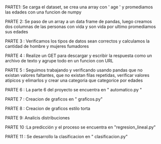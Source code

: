 PARTE1: Se carga el dataset, se crea una array con ' age ' y promediamos las edades con una funcion de numpy

PARTE 2: Se paso de un array a un data frame de pandas, luego creamos dos columnas de las personas con vida y son vida por ultimo promediamos sus edades

PARTE 3 : Verificamos los tipos de datos sean correctos y calculamos la cantidad de hombre y mujeres fumadores

PARTE 4 : Realize un GET para descargar y escribir la respuesta como un archivo de texto y agrupe todo en un funcion con URL

PARTE 5 : Seguimos trabajando y verificando usando pandas que no existan valores faltantes, que no existan filas repetidas, verificar valores atipicos y elimarlos y crear una categoria que categorice por edades

PARTE 6 : La parte 6 del proyecto se encuentra en " automatico.py " 

PARTE 7 : Creacion de graficos en " graficos.py"

PARTE 8 : Creacion de graficos estilo torta

PARTE 9: Analicis distribuciones 

PARTE 10 :La predicción y el proceso se encuentra en "regresion_lineal.py"

PARTE 11 : Se desarrollo la clasificacion en " clasificacion.py"
